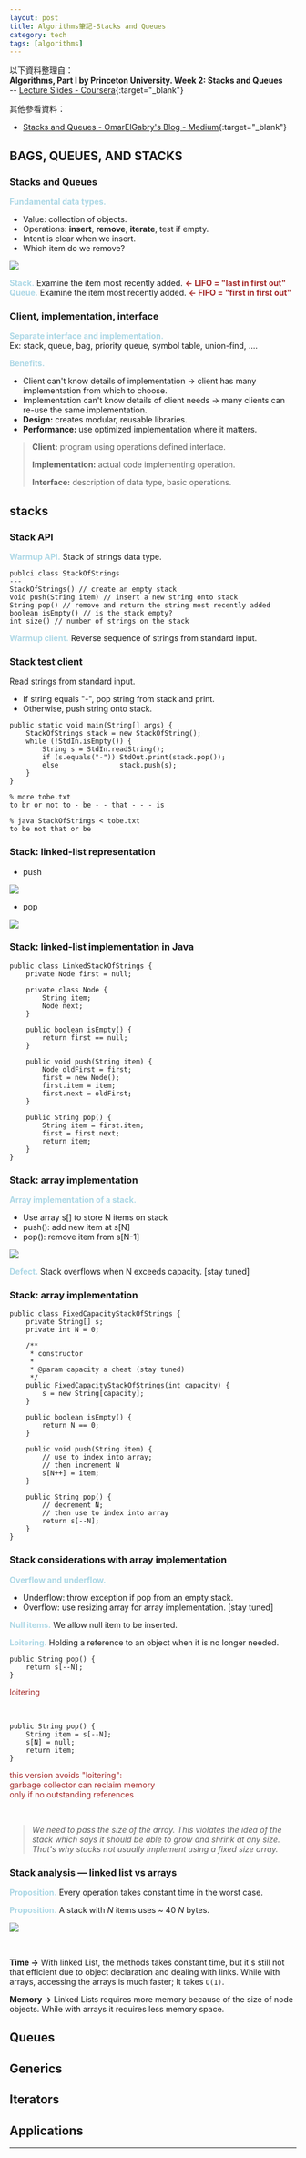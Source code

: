 ```yaml
---
layout: post
title: Algorithms筆記-Stacks and Queues
category: tech
tags: [algorithms]
---
```


以下資料整理自：
<br>
**Algorithms, Part I by Princeton University. Week 2: Stacks and Queues**
<br>
-- [Lecture Slides - Coursera](https://www.coursera.org/learn/algorithms-part1/supplement/UAJbP/lecture-slides){:target="_blank"}

其他參看資料：
- [Stacks and Queues - OmarElGabry's Blog - Medium](https://medium.com/omarelgabrys-blog/stacks-and-queues-d96c6f35fae3){:target="_blank"}

## BAGS, QUEUES, AND STACKS

### Stacks and Queues

<span style="color:lightblue">**Fundamental data types.**</span>
- Value: collection of objects.
- Operations: **insert**, **remove**, **iterate**, test if empty.
- Intent is clear when we insert.
- Which item do we remove?

![](http://www.hauchenglee.com/assets/images/tech/algs4-stacks-and-queues.png)

<span style="color:lightblue">**Stack.**</span> Examine the item most recently added. <span style="color:brown">**← LIFO = "last in first out"**</span>
<br>
<span style="color:lightblue">**Queue.**</span> Examine the item most recently added. <span style="color:brown">**← FIFO = "first in first out"**</span>

### Client, implementation, interface

<span style="color:lightblue">**Separate interface and implementation.**</span>
<br>
Ex: stack, queue, bag, priority queue, symbol table, union-find, ....

<span style="color:lightblue">**Benefits.**</span>
- Client can't know details of implementation → client has many implementation from which to choose.
- Implementation can't know details of client needs → many clients can re-use the same implementation.
- **Design:** creates modular, reusable libraries.
- **Performance:** use optimized implementation where it matters.

> **Client:** program using operations defined interface.
>
> **Implementation:** actual code implementing operation.
>
> **Interface:** description of data type, basic operations.

## stacks

### Stack API

<span style="color:lightblue">**Warmup API.**</span> Stack of strings data type.

```
publci class StackOfStrings
---
StackOfStrings() // create an empty stack
void push(String item) // insert a new string onto stack
String pop() // remove and return the string most recently added
boolean isEmpty() // is the stack empty?
int size() // number of strings on the stack
```

<span style="color:lightblue">**Warmup client.**</span> Reverse sequence of strings from standard input.

### Stack test client

Read strings from standard input.
- If string equals "-", pop string from stack and print.
- Otherwise, push string onto stack.

```
public static void main(String[] args) {
    StackOfStrings stack = new StackOfString();
    while (!StdIn.isEmpty()) {
        String s = StdIn.readString();
        if (s.equals("-")) StdOut.print(stack.pop());
        else               stack.push(s);
    }
}
```

```
% more tobe.txt
to br or not to - be - - that - - - is

% java StackOfStrings < tobe.txt
to be not that or be
```

### Stack: linked-list representation

- push

![](http://www.hauchenglee.com/assets/images/tech/algs4-push-on-stack.png)

- pop

![](http://www.hauchenglee.com/assets/images/tech/algs4-pop-from-stack.png)

### Stack: linked-list implementation in Java

```
public class LinkedStackOfStrings {
    private Node first = null;

    private class Node {
        String item;
        Node next;
    }

    public boolean isEmpty() {
        return first == null;
    }

    public void push(String item) {
        Node oldFirst = first;
        first = new Node();
        first.item = item;
        first.next = oldFirst;
    }
    
    public String pop() {
        String item = first.item;
        first = first.next;
        return item;
    }
}
```

### Stack: array implementation

<span style="color:lightblue">**Array implementation of a stack.**</span>
- Use array s[] to store N items on stack
- push(): add new item at s[N]
- pop(): remove item from s[N-1]

![](http://www.hauchenglee.com/assets/images/tech/algs4-fixed-array.png)

<span style="color:lightblue">**Defect.**</span> Stack overflows when N exceeds capacity. [stay tuned]

### Stack: array implementation

```
public class FixedCapacityStackOfStrings {
    private String[] s;
    private int N = 0;

    /**
     * constructor
     *
     * @param capacity a cheat (stay tuned)
     */
    public FixedCapacityStackOfStrings(int capacity) {
        s = new String[capacity];
    }

    public boolean isEmpty() {
        return N == 0;
    }

    public void push(String item) {
        // use to index into array;
        // then increment N
        s[N++] = item;
    }

    public String pop() {
        // decrement N;
        // then use to index into array 
        return s[--N];
    }
}
```

### Stack considerations with array implementation

<span style="color:lightblue">**Overflow and underflow.**</span>
- Underflow: throw exception if pop from an empty stack.
- Overflow: use resizing array for array implementation. [stay tuned]

<span style="color:lightblue">**Null items.**</span> We allow null item to be inserted.

<span style="color:lightblue">**Loitering.**</span> Holding a reference to an object when it is no longer needed.

```
public String pop() {
    return s[--N];
}
```

<span style="color:brown">loitering</span>

<br>

```
public String pop() {
    String item = s[--N];
    s[N] = null;
    return item;
}
```

<span style="color:brown">this version avoids "loitering":
<br>garbage collector can reclaim memory
<br>only if no outstanding references</span>

<br>

> *We need to pass the size of the array. This violates the idea of the stack which
>  says it should be able to grow and shrink at any size. That's why stacks not
>  usually implement using a fixed size array.*

### Stack analysis — linked list vs arrays

<span style="color:lightblue">**Proposition.**</span> Every operation takes constant time in the worst case.

<span style="color:lightblue">**Proposition.**</span> A stack with *N* items uses ~ 40 *N* bytes.

![](http://www.hauchenglee.com/assets/images/tech/algs4-stack-performance.png)

<br>

**Time →** With linked List, the methods takes constant time, but it's still not that efficient due to object declaration and dealing with links.
 While with arrays, accessing the arrays is much faster; It takes `O(1)`.

**Memory →** Linked Lists requires more memory because of the size of node objects. While with arrays it requires less memory space.

## Queues

## Generics

## Iterators

## Applications


---